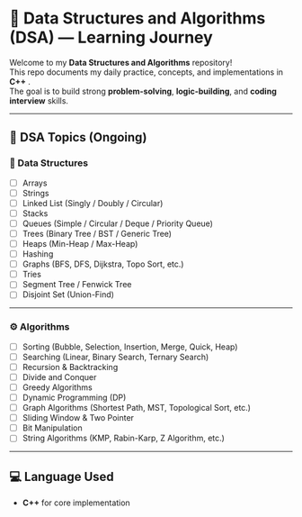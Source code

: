 # 🚀 Data Structures and Algorithms (DSA) — Learning Journey

Welcome to my **Data Structures and Algorithms** repository!  
This repo documents my daily practice, concepts, and implementations in **C++** .  
The goal is to build strong **problem-solving**, **logic-building**, and **coding interview** skills.

---

## 🧩 DSA Topics (Ongoing)

### 🧱 Data Structures
- [ ] Arrays  
- [ ] Strings  
- [ ] Linked List (Singly / Doubly / Circular)  
- [ ] Stacks  
- [ ] Queues (Simple / Circular / Deque / Priority Queue)  
- [ ] Trees (Binary Tree / BST / Generic Tree)  
- [ ] Heaps (Min-Heap / Max-Heap)  
- [ ] Hashing  
- [ ] Graphs (BFS, DFS, Dijkstra, Topo Sort, etc.)  
- [ ] Tries  
- [ ] Segment Tree / Fenwick Tree  
- [ ] Disjoint Set (Union-Find)  

---

### ⚙️ Algorithms
- [ ] Sorting (Bubble, Selection, Insertion, Merge, Quick, Heap)  
- [ ] Searching (Linear, Binary Search, Ternary Search)  
- [ ] Recursion & Backtracking  
- [ ] Divide and Conquer  
- [ ] Greedy Algorithms  
- [ ] Dynamic Programming (DP)  
- [ ] Graph Algorithms (Shortest Path, MST, Topological Sort, etc.)  
- [ ] Sliding Window & Two Pointer  
- [ ] Bit Manipulation  
- [ ] String Algorithms (KMP, Rabin-Karp, Z Algorithm, etc.)  

---

## 💻 Language Used
- **C++** for core implementation  


